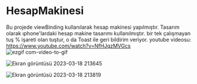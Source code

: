 # HesapMakinesi


Bu projede viewBinding kullanılarak hesap makinesi yapılmıştır.
Tasarım olarak ıphone'lardaki hesap makine tasarımı kullanılmıştır.
bir tek çalışmayan tuş % işareti olan tuştur, o da Toast ile geri bildirim veriyor.
youtube videosu: https://www.youtube.com/watch?v=NfHJqzMVGcs
![ezgif com-video-to-gif](https://user-images.githubusercontent.com/109176905/226132691-3e5617e4-9feb-4e66-8561-b2fc0f19ab82.gif)


![Ekran görüntüsü 2023-03-18 213645](https://user-images.githubusercontent.com/109176905/226129631-ea1dbd33-4135-4eed-9633-f0dbc2a9f9b7.png)

![Ekran görüntüsü 2023-03-18 213819](https://user-images.githubusercontent.com/109176905/226129634-2e3e3248-356d-4d9f-b984-3a0e4f929dd6.png)

